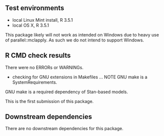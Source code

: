 ## Test environments 

* local Linux Mint install, R 3.5.1 
* local OS X, R 3.5.1

This package likely will not work as intended on Windows due to heavy use of
parallel::mclapply. As such we do not intend to support Windows.

## R CMD check results 

There were no ERRORs or WARNINGs.

* checking for GNU extensions in Makefiles ... NOTE
  GNU make is a SystemRequirements.

GNU make is a required dependency of Stan-based models.

This is the first submission of this package.

## Downstream dependencies

There are no downstream dependencies for this package.

